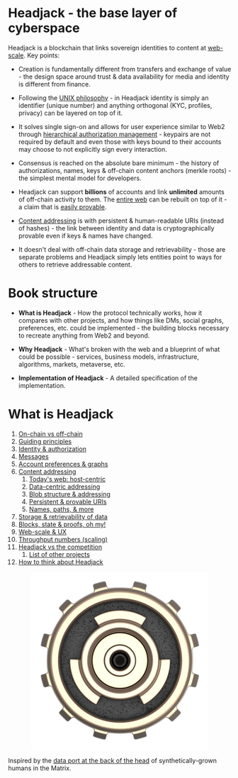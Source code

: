 # Headjack - the base layer of cyberspace

<!-- <object width=100% data="images/Untitled-2022-06-08-1154.svg"></object> -->

<!-- <div width=100% style="background-color:green; overflow:auto;"> -->
<!-- add # before include for the preprocessor to work -->
<!-- {{include images/Untitled-2022-06-08-1154.svg}} -->
<!-- </div> -->
<!-- have to manually remove the size of the svg tag from the file after each export -->
<!-- also should replace href="https:// with href=" after each export -->
<!-- https://github.com/rust-lang/mdBook/issues/773 -->

Headjack is a blockchain that links sovereign identities to content at [web-scale](web_scale.md). Key points:

- Creation is fundamentally different from transfers and exchange of value - the design space around trust & data availability for media and identity is different from finance.

<!-- 
It is not about less or more trust but about better trust.

Headjack is about better trust - not trustlessness

# Motto: <s>TRUSTLESS</s> ***BETTER TRUST***

Breaking apart identity and media allows for better incentives

it does not deal with storage and neither with routing - any kind of routing can be implemented on top of it with the advantage of addressing content in bulk or by source (publisher or creator)

 -->

- Following the [UNIX philosophy](https://en.wikipedia.org/wiki/Unix_philosophy) - in Headjack identity is simply an identifier (unique number) and anything orthogonal (KYC, profiles, privacy) can be layered on top of it. <!-- through data associations -->

- It solves single sign-on and allows for user experience similar to Web2 through [hierarchical authorization management](identity.md) - keypairs are not required by default and even those with keys bound to their accounts may choose to not explicitly sign every interaction.

- Consensus is reached on the absolute bare minimum - the history of authorizations, names, keys & off-chain content anchors (merkle roots) - the simplest mental model for developers.

- Headjack can support **billions** of accounts and link **unlimited** amounts of off-chain activity to them. The [entire web](web_scale.md) can be rebuilt on top of it - a claim that is [easily provable](numbers.md).

- [Content addressing](addressing.md) is with persistent & human-readable URIs (instead of hashes) - the link between identity and data is cryptographically provable even if keys & names have changed.

- It doesn't deal with off-chain data storage and retrievability - those are separate problems and Headjack simply lets entities point to ways for others to retrieve addressable content.

<!-- - The move from the current [host-centric](host_centric.md) web towards [data-centric](data_centric.md) addressing represents a paradigm shift around data ownership & access - an architectural reset of the internet. -->

# Book structure

- **What is Headjack** - How the protocol technically works, how it compares with other projects, and how things like DMs, social graphs, preferences, etc. could be implemented - the building blocks necessary to recreate anything from Web2 and beyond.

- **Why Headjack** - What's broken with the web and a blueprint of what could be possible - services, business models, infrastructure, algorithms, markets, metaverse, etc.

- **Implementation of Headjack** - A detailed specification of the implementation.

# What is Headjack

<!-- The following sub-chapters convey the idea (**what**) and a high-level view of how it works: -->
1. [On-chain vs off-chain](on_off_chain.md)
1. [Guiding principles](principles.md)
1. [Identity & authorization](identity.md)
1. [Messages](messages.md)
1. [Account preferences & graphs](account_preferences.md)
1. [Content addressing](addressing.md)
    1. [Today's web: host-centric](host_centric.md)
    1. [Data-centric addressing](data_centric.md)
    1. [Blob structure & addressing](blob_structure.md)
    1. [Persistent & provable URIs](uris.md)
    1. [Names, paths, & more](names_and_paths.md)
1. [Storage & retrievability of data](store_and_retrieve.md)
1. [Blocks, state & proofs, oh my!](blocks_state_proofs.md)
1. [Web-scale & UX](web_scale.md)
1. [Throughput numbers (scaling)](numbers.md)
1. [Headjack vs the competition](competition.md)
    1. [List of other projects](others_list.md)
1. [How to think about Headjack](how_to_think_about_it.md)

<div style="text-align: center;">
    <img src="images/logo.png">
</div>

Inspired by the [data port at the back of the head](https://matrix.fandom.com/wiki/Headjack) of synthetically-grown humans in the Matrix.

<!-- https://www.youtube.com/watch?v=DoUQhYDz-Ys -->
